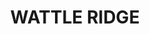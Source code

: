 ---
lastmod: '2025-04-06T06:05:20+00:00'
latitude: -34.28320094
layout: suburb
longitude: 150.4274089
postcode: '2575'
state: NSW
title: WATTLE RIDGE
url: /nsw/wattle-ridge/
---